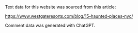 Text data for this website was sourced from this article: 

https://www.westgateresorts.com/blog/15-haunted-places-nyc/

Comment data was generated with ChatGPT.
